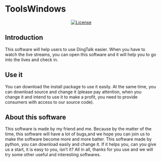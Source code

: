 # ToolsWindows
<p align="center">
	<a href="https://github.com/DingTalkTools/ToolsWindows/master/LICENSE">
		<img src="https://img.shields.io/badge/license-IDK-blue" alt="License">
	</a>
</p>

## Introduction
This software will help users to use DingTalk easier. When you have to watch the live streams, you can open this software and it will help you to go into the lives and check in. 
## Use it
You can download the install package to use it easily. At the same time, you can download source and change it (please pay attention, when you change it and intend to use it to make a profit, you need to provide consumers with access to our source code).
## About this software
This software is made by my friend and me. Because by the matter of the time, this software will have a lot of bugs,and we hope you can join us to make the software become more and more batter. This software made by python, you can download easily and change it. If it helps you, can you give us a start, it is easy to you, isn’t it? All in all, thanks for you use and we will try some other useful and interesting softwares.
